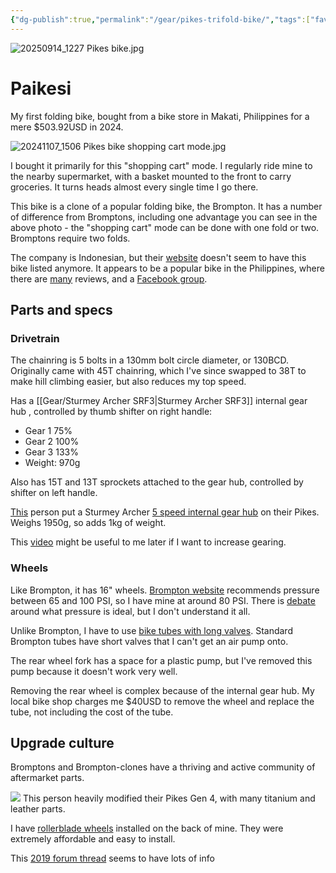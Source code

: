```yaml
---
{"dg-publish":true,"permalink":"/gear/pikes-trifold-bike/","tags":["favourite"],"updated":"2025-10-01T17:31:50.254-07:00"}
---
```


![20250914_1227 Pikes bike.jpg](/img/user/20250914_1227%20Pikes%20bike.jpg)
# Paikesi

My first folding bike, bought from a bike store in Makati, Philippines for a mere $503.92USD in 2024.

![20241107_1506 Pikes bike shopping cart mode.jpg](/img/user/Embeds/20241107_1506%20Pikes%20bike%20shopping%20cart%20mode.jpg)

I bought it primarily for this "shopping cart" mode. I regularly ride mine to the nearby supermarket, with a basket mounted to the front to carry groceries. It turns heads almost every single time I go there.

This bike is a clone of a popular folding bike, the Brompton. It has a number of difference from Bromptons, including one advantage you can see in the above photo - the "shopping cart" mode can be done with one fold or two. Bromptons require two folds.

The company is Indonesian, but their [website](https://www.elementbike.id/) doesn't seem to have this bike listed anymore. It appears to be a popular bike in the Philippines, where there are [many](https://www.youtube.com/watch?v=D9ZE9XZM94U) reviews, and a [Facebook group](https://www.facebook.com/groups/2852663824947714).

## Parts and specs



### Drivetrain

The chainring is 5 bolts in a 130mm bolt circle diameter, or 130BCD. Originally came with 45T chainring, which I've since swapped to 38T to make hill climbing easier, but also reduces my top speed.

Has a [[Gear/Sturmey Archer SRF3\|Sturmey Archer SRF3]] internal gear hub , controlled by thumb shifter on right handle:
- Gear 1 75%
- Gear 2 100%
- Gear 3 133%
- Weight: 970g

Also has 15T and 13T sprockets attached to the gear hub, controlled by shifter on left handle. 

[This](https://www.carousell.ph/p/pikes-gen-4-brompton-style-folding-bike-with-accessories-1162944318/) person put a Sturmey Archer [5 speed internal gear hub](https://www.sturmey-archer.com/en/products/detail/rx-rf5) on their Pikes. Weighs 1950g, so adds 1kg of weight.

This [video](https://youtu.be/-Q9wd8Ewlec?si=knmxQ1P7XdnLpPU1) might be useful to me later if I want to increase gearing.

### Wheels

Like Brompton, it has 16" wheels. [Brompton website](https://global.brompton.com/support/knowledge/what-is-the-recommended-tyre-pressure-for-my-brompton) recommends pressure between 65 and 100 PSI, so I have mine at around 80 PSI. There is [debate](https://www.reddit.com/r/Brompton/comments/vmzch6/what_tire_pressure_do_you_run_your_brompton_at/) around what pressure is ideal, but I don't understand it all.

Unlike Brompton, I have to use [bike tubes with long valves](https://www.schwalbetires.com/SCHWALBE-TUBE-ITEM-4-16-18-10410310). Standard Brompton tubes have short valves that I can't get an air pump onto.

The rear wheel fork has a space for a plastic pump, but I've removed this pump because it doesn't work very well.

Removing the rear wheel is complex because of the internal gear hub. My local bike shop charges me $40USD to remove the wheel and replace the tube, not including the cost of the tube.

## Upgrade culture

Bromptons and Brompton-clones have a thriving and active community of aftermarket parts.

![](https://youtu.be/oGDUWOPtujs?si=01MYim8yXMlTAHSZ)
This person heavily modified their Pikes Gen 4, with many titanium and leather parts.

I have [rollerblade wheels](https://www.amazon.com/dp/B0B6ZYXW2C) installed on the back of mine. They were extremely affordable and easy to install.

This [2019 forum thread](https://www.bikeforums.net/folding-bikes/1186639-brompton-style-indonesia-united-trifold-element-pikes.html ) seems to have lots of info
